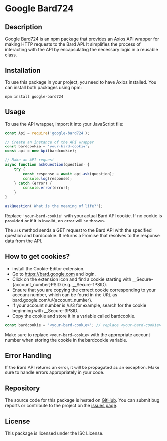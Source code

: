 # Google Bard724

## Description

Google Bard724 is an npm package that provides an Axios API wrapper for making HTTP requests to the Bard API. It simplifies the process of interacting with the API by encapsulating the necessary logic in a reusable class.

## Installation

To use this package in your project, you need to have Axios installed. You can install both packages using npm:

```
npm install google-bard724
```

## Usage

To use the API wrapper, import it into your JavaScript file:

```javascript
const Api = require('google-bard724');

// Create an instance of the API wrapper
const bardcookie = 'your-bard-cookie';
const api = new Api(bardcookie);

// Make an API request
async function askQuestion(question) {
    try {
        const response = await api.ask(question);
        console.log(response);
    } catch (error) {
        console.error(error);
    }
}

askQuestion('What is the meaning of life?');
```

Replace `'your-bard-cookie'` with your actual Bard API cookie. If no cookie is provided or if it is invalid, an error will be thrown.

The `ask` method sends a GET request to the Bard API with the specified question and bardcookie. It returns a Promise that resolves to the response data from the API.

##  How to get cookies?

* install the Cookie-Editor extension.
* Go to https://bard.google.com and login.
* Click on the extension icon and find a cookie starting with __Secure-{account_number}PSID (e.g. __Secure-1PSID).
* Ensure that you are copying the correct cookie corresponding to your account number, which can be found in the URL as bard.google.com/u/{account_number}.
* If your account number is /u/3 for example, search for the cookie beginning with __Secure-3PSID.
* Copy the cookie and store it in a variable called bardcookie.


```javascript
const bardcookie = '<your-bard-cookie>'; // replace <your-bard-cookie> with your account number
```

Make sure to replace `<your-bard-cookie>` with the appropriate account number when storing the cookie in the bardcookie variable.

## Error Handling

If the Bard API returns an error, it will be propagated as an exception. Make sure to handle errors appropriately in your code.

## Repository

The source code for this package is hosted on [GitHub](https://github.com/Alex-724/google-bard724). You can submit bug reports or contribute to the project on the [issues page](https://github.com/Alex-724/google-bard724/issues).

## License

This package is licensed under the ISC License.